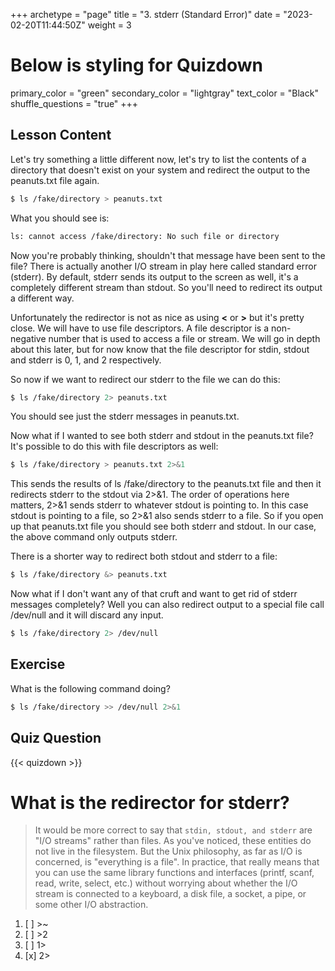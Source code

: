 +++
archetype = "page"
title = "3. stderr (Standard Error)"
date = "2023-02-20T11:44:50Z"
weight = 3
# Below is styling for Quizdown
primary_color = "green"
secondary_color = "lightgray"
text_color = "Black"
shuffle_questions = "true"
+++

## Lesson Content

Let's try something a little different now, let's try to list the contents of a directory that doesn't exist on your system and redirect the output to the peanuts.txt file again.

```bash
$ ls /fake/directory > peanuts.txt 
```

What you should see is: 

```bash
ls: cannot access /fake/directory: No such file or directory
```

Now you're probably thinking, shouldn't that message have been sent to the file? There is actually another I/O stream in play here called standard error (stderr). By default, stderr sends its output to the screen as well, it's a completely different stream than stdout. So you'll need to redirect its output a different way. 

Unfortunately the redirector is not as nice as using <b>&lt;</b> or <b>&gt;</b> but it's pretty close. We will have to use file descriptors. A file descriptor is a non-negative number that is used to access a file or stream. We will go in depth about this later, but for now know that the file descriptor for stdin, stdout and stderr is 0, 1, and 2 respectively. 

So now if we want to redirect our stderr to the file we can do this: 

```bash
$ ls /fake/directory 2> peanuts.txt
```

You should see just the stderr messages in peanuts.txt. 

Now what if I wanted to see both stderr and stdout in the peanuts.txt file? It's possible to do this with file descriptors as well: 

```bash
$ ls /fake/directory > peanuts.txt 2>&1
```

This sends the results of ls /fake/directory to the peanuts.txt file and then it redirects stderr to the stdout via 2>&1. The order of operations here matters, 2>&1 sends stderr to whatever stdout is pointing to. In this case stdout is pointing to a file, so 2>&1 also sends stderr to a file. So if you open up that peanuts.txt file you should see both stderr and stdout. In our case, the above command only outputs stderr.

There is a shorter way to redirect both stdout and stderr to a file:

```bash
$ ls /fake/directory &> peanuts.txt
```

Now what if I don't want any of that cruft and want to get rid of stderr messages completely? Well you can also redirect output to a special file call /dev/null and it will discard any input.

```bash
$ ls /fake/directory 2> /dev/null
```

## Exercise

What is the following command doing? 

```bash
$ ls /fake/directory >> /dev/null 2>&1
```

## Quiz Question

{{< quizdown >}}

# What is the redirector for stderr?

> It would be more correct to say that ```stdin, stdout, and stderr``` are "I/O streams" rather than files. As you've noticed, these entities do not live in the filesystem. But the Unix philosophy, as far as I/O is concerned, is "everything is a file". In practice, that really means that you can use the same library functions and interfaces (printf, scanf, read, write, select, etc.) without worrying about whether the I/O stream is connected to a keyboard, a disk file, a socket, a pipe, or some other I/O abstraction.

1. [ ]  \>\~
2. [ ] \>2
3. [ ] 1\>
4. [x] 2>

